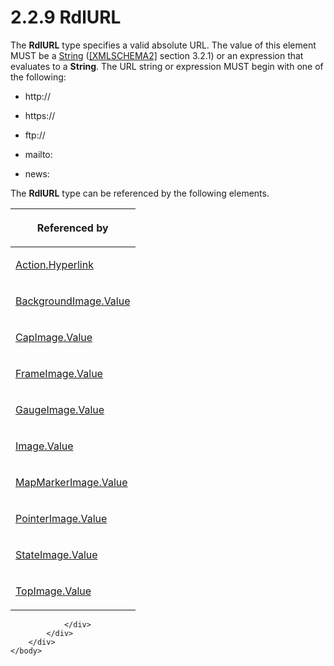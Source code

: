 <html dir="LTR" xmlns:mshelp="http://msdn.microsoft.com/mshelp" xmlns:ddue="http://ddue.schemas.microsoft.com/authoring/2003/5" xmlns:xlink="http://www.w3.org/1999/xlink" xmlns:tool="http://www.microsoft.com/tooltip">
    <head>
        <meta http-equiv="Content-Type" content="text/html; CHARSET=utf-8"></meta>
        <meta name="save" content="history"></meta>
        <title>2.2.9 RdlURL</title>
        <xml>
            <mshelp:toctitle title="2.2.9 RdlURL"></mshelp:toctitle>
            <mshelp:rltitle title="[MS-RDL]: RdlURL"></mshelp:rltitle>
            <mshelp:keyword index="A" term="6977536e-dae7-44f3-a737-a249567cf172"></mshelp:keyword>
            <mshelp:attr name="DCSext.ContentType" value="open specification"></mshelp:attr>
            <mshelp:attr name="AssetID" value="6977536e-dae7-44f3-a737-a249567cf172"></mshelp:attr>
            <mshelp:attr name="TopicType" value="kbRef"></mshelp:attr>
            <mshelp:attr name="DCSext.Title" value="[MS-RDL]: RdlURL" />
        </xml>
    </head>
    <body>
        <div id="header">
            <h1 class="heading">2.2.9 RdlURL</h1>
        </div>
        <div id="mainSection">
            <div id="mainBody">
                <div id="allHistory" class="saveHistory"></div>
                <div id="sectionSection0" class="section" name="collapseableSection">
                    

<p>The <b>RdlURL</b> type specifies a valid absolute URL. The
value of this element MUST be a <a href="1ed81ef3-a683-45e3-aaad-bd2bbe71bc3d.html">String</a> (<a href="https://go.microsoft.com/fwlink/?LinkId=90610">[XMLSCHEMA2]</a> section
3.2.1) or an expression that evaluates to a <b>String</b>. The URL string or
expression MUST begin with one of the following:</p>

<ul><li><p><span><span> 
</span></span>http://</p>

</li><li><p><span><span> 
</span></span>https://</p>

</li><li><p><span><span> 
</span></span>ftp://</p>

</li><li><p><span><span> 
</span></span>mailto:</p>

</li><li><p><span><span> 
</span></span>news:</p>

</li></ul><p>The <b>RdlURL</b> type can be referenced by the following
elements.</p>

<table>
 <thead>
  <tr>
   <th>
   <p>Referenced by</p>
   </th>
  </tr>
 </thead>
 <tr>
  <td>
  <p><a href="8af5f445-e3a0-4d4e-ba6b-fafb70b4c9d6.html">Action.Hyperlink</a></p>
  </td>
 </tr>
 <tr>
  <td>
  <p><a href="8926ed7d-1071-4e38-a0c0-3cbfa65870cf.html">BackgroundImage.Value</a></p>
  </td>
 </tr>
 <tr>
  <td>
  <p><a href="b30bbb26-52ba-42b5-a639-11728f5c9e30.html">CapImage.Value</a></p>
  </td>
 </tr>
 <tr>
  <td>
  <p><a href="c3fa2019-f121-4a66-bb6a-c0c6ad4943cb.html">FrameImage.Value</a></p>
  </td>
 </tr>
 <tr>
  <td>
  <p><a href="780d735b-3718-4128-883a-1f95ad00e764.html">GaugeImage.Value</a></p>
  </td>
 </tr>
 <tr>
  <td>
  <p><a href="e63f7ec4-2bc8-456a-afc9-60570f34da60.html">Image.Value</a></p>
  </td>
 </tr>
 <tr>
  <td>
  <p><a href="8329ca03-2ea4-4088-a1ea-2d9f42ba3cbe.html">MapMarkerImage.Value</a></p>
  </td>
 </tr>
 <tr>
  <td>
  <p><a href="8c17c3e6-db6f-4ee1-bf8d-ac00cd7185db.html">PointerImage.Value</a></p>
  </td>
 </tr>
 <tr>
  <td>
  <p><a href="2731835e-c703-4c93-ba25-c7a19260b05c.html">StateImage.Value</a></p>
  </td>
 </tr>
 <tr>
  <td>
  <p><a href="10b54ae6-2ff0-4bd9-9106-a6f60f6c1df1.html">TopImage.Value</a></p>
  </td>
 </tr>
</table>

<p> </p>


                </div>
            </div>
        </div>
    </body>
</html>
